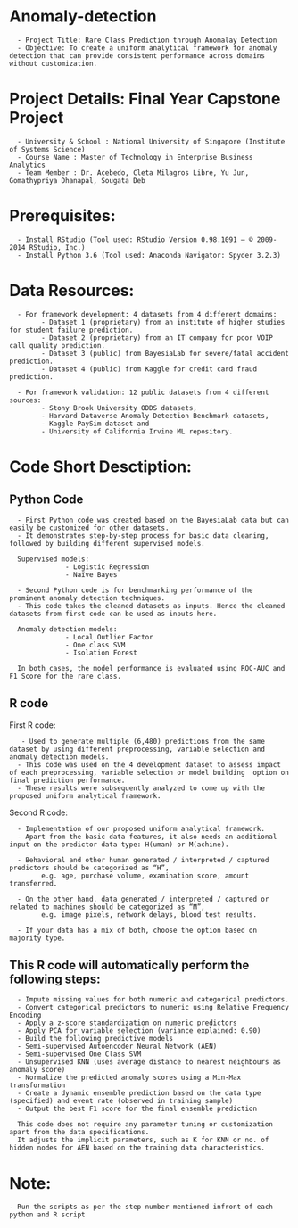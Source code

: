 # Anomaly-detection

      - Project Title: Rare Class Prediction through Anomalay Detection
      - Objective: To create a uniform analytical framework for anomaly detection that can provide consistent performance across domains without customization.
      
 Project Details: Final Year Capstone Project
 ============================================
      - University & School : National University of Singapore (Institute of Systems Science)
      - Course Name : Master of Technology in Enterprise Business Analytics
      - Team Member : Dr. Acebedo, Cleta Milagros Libre, Yu Jun, Gomathypriya Dhanapal, Sougata Deb 
      
Prerequisites:
==============
      - Install RStudio (Tool used: RStudio Version 0.98.1091 – © 2009-2014 RStudio, Inc.)
      - Install Python 3.6 (Tool used: Anaconda Navigator: Spyder 3.2.3) 

Data Resources:
==============
      - For framework development: 4 datasets from 4 different domains: 
            - Dataset 1 (proprietary) from an institute of higher studies for student failure prediction.  
            - Dataset 2 (proprietary) from an IT company for poor VOIP call quality prediction. 
            - Dataset 3 (public) from BayesiaLab for severe/fatal accident prediction. 
            - Dataset 4 (public) from Kaggle for credit card fraud prediction.

      - For framework validation: 12 public datasets from 4 different sources: 
            - Stony Brook University ODDS datasets, 
            - Harvard Dataverse Anomaly Detection Benchmark datasets, 
            - Kaggle PaySim dataset and 
            - University of California Irvine ML repository.  

Code Short Desctiption:
=======================
  Python Code
  -----------
      - First Python code was created based on the BayesiaLab data but can easily be customized for other datasets. 
      - It demonstrates step-by-step process for basic data cleaning, followed by building different supervised models.
        
      Supervised models:
                  - Logistic Regression
                  - Naïve Bayes

      - Second Python code is for benchmarking performance of the prominent anomaly detection techniques. 
      - This code takes the cleaned datasets as inputs. Hence the cleaned datasets from first code can be used as inputs here.

      Anomaly detection models:
                  - Local Outlier Factor
                  - One class SVM
                  - Isolation Forest
                  
      In both cases, the model performance is evaluated using ROC-AUC and F1 Score for the rare class.

  R code
  ------
  
First R code:

       - Used to generate multiple (6,480) predictions from the same dataset by using different preprocessing, variable selection and anomaly detection models. 
      - This code was used on the 4 development dataset to assess impact of each preprocessing, variable selection or model building  option on final prediction performance.
      - These results were subsequently analyzed to come up with the proposed uniform analytical framework.
      
 Second R code:

      - Implementation of our proposed uniform analytical framework. 
      - Apart from the basic data features, it also needs an additional input on the predictor data type: H(uman) or M(achine).
        
      - Behavioral and other human generated / interpreted / captured predictors should be categorized as “H”, 
            e.g. age, purchase volume, examination score, amount transferred.
            
      - On the other hand, data generated / interpreted / captured or related to machines should be categorized as “M”, 
            e.g. image pixels, network delays, blood test results.
            
      - If your data has a mix of both, choose the option based on majority type.

This R code will automatically perform the following steps:
----------------------------------------------------------

      - Impute missing values for both numeric and categorical predictors.
      - Convert categorical predictors to numeric using Relative Frequency Encoding
      - Apply a z-score standardization on numeric predictors
      - Apply PCA for variable selection (variance explained: 0.90)
      - Build the following predictive models
      - Semi-supervised Autoencoder Neural Network (AEN)
      - Semi-supervised One Class SVM
      - Unsupervised KNN (uses average distance to nearest neighbours as anomaly score)
      - Normalize the predicted anomaly scores using a Min-Max transformation
      - Create a dynamic ensemble prediction based on the data type (specified) and event rate (observed in training sample)
      - Output the best F1 score for the final ensemble prediction

      This code does not require any parameter tuning or customization apart from the data specifications. 
      It adjusts the implicit parameters, such as K for KNN or no. of hidden nodes for AEN based on the training data characteristics.

    
 # Note:
    - Run the scripts as per the step number mentioned infront of each python and R script

